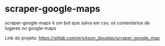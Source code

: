 # scraper-google-maps
scraper-google-maps é um bot que salva em csv, os comentários de lugares no google-maps

Link do projeto: https://gitlab.com/erickson_douglas/scraper_google_map
